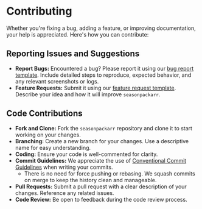 
# Contributing

Whether you're fixing a bug, adding a feature, or improving documentation, your help is appreciated. Here's how you can contribute:

## Reporting Issues and Suggestions

- **Report Bugs:** Encountered a bug? Please report it using our [bug report template](/.github/ISSUE_TEMPLATE/bug_report.yml). Include detailed steps to reproduce, expected behavior, and any relevant screenshots or logs.
- **Feature Requests:** Submit it using our [feature request template](/.github/ISSUE_TEMPLATE/feature_request.yml). Describe your idea and how it will improve `seasonpackarr`.

## Code Contributions

- **Fork and Clone:** Fork the `seasonpackarr` repository and clone it to start working on your changes.
- **Branching:** Create a new branch for your changes. Use a descriptive name for easy understanding.
- **Coding:** Ensure your code is well-commented for clarity.
- **Commit Guidelines:** We appreciate the use of [Conventional Commit Guidelines](https://www.conventionalcommits.org/en/v1.0.0/#summary) when writing your commits.
    - There is no need for force pushing or rebasing. We squash commits on merge to keep the history clean and manageable.
- **Pull Requests:** Submit a pull request with a clear description of your changes. Reference any related issues.
- **Code Review:** Be open to feedback during the code review process.